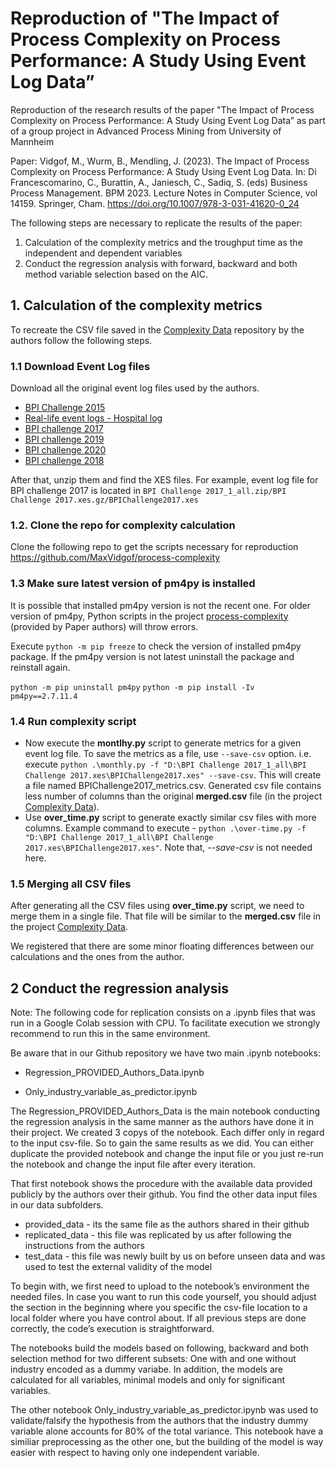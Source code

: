 # Reproduction of "The Impact of Process Complexity on Process Performance: A Study Using Event Log Data”

Reproduction of the research results of the paper "The Impact of Process Complexity on Process Performance: A Study Using Event Log Data” as part of a group project in Advanced Process Mining from University of Mannheim

Paper:
Vidgof, M., Wurm, B., Mendling, J. (2023). The Impact of Process Complexity on Process Performance: A Study Using Event Log Data. In: Di Francescomarino, C., Burattin, A., Janiesch, C., Sadiq, S. (eds) Business Process Management. BPM 2023. Lecture Notes in Computer Science, vol 14159. Springer, Cham. https://doi.org/10.1007/978-3-031-41620-0_24

The following steps are necessary to replicate the results of the paper:
1. Calculation of the complexity metrics and the troughput time as the independent and dependent variables
2. Conduct the regression analysis with forward, backward and both method variable selection based on the AIC. 

## 1. Calculation of the complexity metrics

To recreate the CSV file saved in the [Complexity Data](https://github.com/MaxVidgof/complexity-data) repository by the authors follow the following steps.

### 1.1 Download Event Log files

Download all the original event log files used by the authors.

- [BPI Challenge 2015](https://data.4tu.nl/collections/_/5065424/1)
- [Real-life event logs - Hospital log](https://data.4tu.nl/articles/_/12716513/1)
- [BPI challenge 2017](https://data.4tu.nl/articles/_/12696884/1)
- [BPI challenge 2019](https://data.4tu.nl/articles/_/12715853/1)
- [BPI challenge 2020](https://data.4tu.nl/collections/_/5065541/1)
- [BPI challenge 2018](https://data.4tu.nl/articles/_/12688355/1)

After that, unzip them and find the XES files. For example, event log file for BPI challenge 2017 is located in `BPI Challenge 2017_1_all.zip/BPI Challenge 2017.xes.gz/BPIChallenge2017.xes`

### 1.2. Clone the repo for complexity calculation
Clone the following repo to get the scripts necessary for reproduction https://github.com/MaxVidgof/process-complexity

### 1.3 Make sure latest version of pm4py is installed

It is possible that installed pm4py version is not the recent one. For older version of pm4py, Python scripts in the project [process-complexity](https://github.com/MaxVidgof/process-complexity) (provided by Paper authors) will throw errors.

Execute `python -m pip freeze` to check the version of installed pm4py package. If the pm4py version is not latest uninstall the package and reinstall again.

`python -m pip uninstall pm4py`
`python -m pip install -Iv pm4py==2.7.11.4`

### 1.4 Run complexity script
- Now execute the **montlhy.py** script to generate metrics for a given event log file. To save the metrics as a file, use `--save-csv` option. i.e. execute `python .\monthly.py -f "D:\BPI Challenge 2017_1_all\BPI Challenge 2017.xes\BPIChallenge2017.xes" --save-csv`. This will create a file named BPIChallenge2017_metrics.csv. Generated csv file contains less number of columns than the original **merged.csv** file (in the project [Complexity Data](https://github.com/MaxVidgof/complexity-data)).
- Use **over_time.py** script to generate exactly similar csv files with more columns. Example command to execute - `python .\over-time.py -f "D:\BPI Challenge 2017_1_all\BPI Challenge 2017.xes\BPIChallenge2017.xes"`. Note that, *--save-csv* is not needed here.

### 1.5 Merging all CSV files

After generating all the CSV files using **over_time.py** script, we need to merge them in a single file. That file will be similar to the **merged.csv** file in the project [Complexity Data](https://github.com/MaxVidgof/complexity-data).

We registered that there are some minor floating differences between our calculations and the ones from the author.

## 2 Conduct the regression analysis
Note: The following code for replication consists on a .ipynb files that was run in a Google Colab session with CPU. To facilitate execution we strongly recommend to run this in the same environment.

Be aware that in our Github repository we have two main .ipynb notebooks:

- Regression_PROVIDED_Authors_Data.ipynb

- Only_industry_variable_as_predictor.ipynb

The Regression_PROVIDED_Authors_Data is the main notebook conducting the regression analysis in the same manner as the authors have done it in their project. We created 3 copys of the notebook. Each differ only in regard to the input csv-file. So to gain the same results as we did. You can either duplicate the provided notebook and change the input file or you just re-run the notebook and change the input file after every iteration. 

That first notebook shows the procedure with the available data provided publicly by the authors over their github. You find the other data input files in our data subfolders. 

- provided_data          - its the same file as the authors shared in their github
- replicated_data        - this file was replicated by us after following the instructions from the authors
- test_data              - this file was newly built by us on before unseen data and was used to test the external validity of the model

To begin with, we first need to upload to the notebook’s environment the needed files. 
In case you want to run this code yourself, you should adjust the section in the beginning where you specific the csv-file location to a local folder where you have control about.
If all previous steps are done correctly, the code’s execution is straightforward.

The notebooks build the models based on following, backward and both selection method for two different subsets: One with and one without industry encoded as a dummy variabe. In addition, the models are calculated for all variables, minimal models and only for significant variables.

The other notebook Only_industry_variable_as_predictor.ipynb was used to validate/falsify the hypothesis from the authors that the industry dummy variable alone accounts for 80% of the total variance. This notebook have a similiar preprocessing as the other one, but the building of the model is way easier with respect to having only one independent variable.
